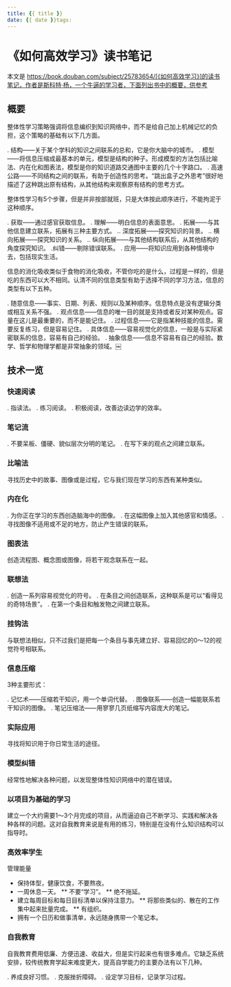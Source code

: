 ```yaml
---
title: {{ title }}
date: {{ date }}tags:
---
```

# 《如何高效学习》读书笔记


本文是 https://book.douban.com/subject/25783654/[《如何高效学习》]的读书笔记，作者是斯科特·杨，一个牛逼的学习者，下面列出书中的概要，供参考

## 概要

整体性学习策略强调将信息编织到知识网络中，而不是给自己加上机械记忆的负担，这个策略的基础有以下几方面。

. 结构——关于某个学科的知识之间联系的总和，它是你大脑中的城市。
. 模型——将信息压缩成最基本的单元，模型是结构的种子。形成模型的方法包括比喻法、内在化和图表法，模型是你的知识道路交通图中主要的几个十字路口。
. 高速公路——不同结构之间的联系，有助于创造性的思考。“跳出盒子之外思考”很好地描述了这种跳出原有结构，从其他结构来观察原有结构的思考方式。

整体性学习有5个步骤，但是并非按部就班，只是大体按此顺序进行，不能拘泥于这种顺序。

. 获取——通过感官获取信息。
. 理解——明白信息的表面意思。
. 拓展——与其他信息建立联系，拓展有三种主要方式。
.. 深度拓展——探究知识的背景。
.. 横向拓展——探究知识的关系。
.. 纵向拓展——与其他结构联系后，从其他结构的角度探究知识。
.纠错——剔除错误联系。
. 应用——将知识应用到各种情境中去，包括现实生活。

信息的消化吸收类似于食物的消化吸收，不管你吃的是什么，过程是一样的，但是吃的东西可以大不相同。认清不同的信息类型有助于选择不同的学习方法，信息的类型有以下五种。

. 随意信息——事实、日期、列表、规则以及某种顺序。信息特点是没有逻辑分类或相互关系不强。
. 观点信息——信息的唯一目的就是支持或者反对某种观点。容量在这儿是最重要的，而不是能记住。
. 过程信息——它是指某种技能的信息。需要反复练习，但是容易记住。
. 具体信息——容易视觉化的信息，一般是与实际紧密联系的信息，容易有自己的经验。
. 抽象信息——信息不容易有自己的经验。数学、哲学和物理学都是非常抽象的领域。￼

## 技术一览

### 快速阅读
. 指读法。
. 练习阅读。
. 积极阅读，改善边读边学的效率。

### 笔记流
. 不要呆板、僵硬、貌似层次分明的笔记。
. 在写下来的观点之间建立联系。

### 比喻法
寻找历史中的故事、图像或是过程，它与我们现在学习的东西有某种类似。

### 内在化
. 为你正在学习的东西创造脑海中的图像。
. 在这幅图像上加入其他感官和情感。
. 寻找图像不适用或不足的地方，防止产生错误的联系。

### 图表法
创造流程图、概念图或图像，将若干观念联系在一起。

### 联想法
. 创造一系列容易视觉化的符号。
. 在条目之间创造联系，这种联系是可以“看得见的奇特场景”。
. 在第一个条目和触发物之间建立联系。

### 挂钩法
与联想法相似，只不过我们是把每一个条目与事先建立好、容易回忆的0～12的视觉符号相联系。

### 信息压缩
3种主要形式：

. 记忆术——压缩若干知识，用一个单词代替。
. 图像联系——创造一幅能联系若干知识的图像。
. 笔记压缩法——用寥寥几页纸缩写内容庞大的笔记。

### 实际应用
寻找将知识用于你日常生活的途径。

### 模型纠错
经常性地解决各种问题，以发现整体性知识网络中的潜在错误。

### 以项目为基础的学习
建立一个大约需要1～3个月完成的项目，从而逼迫自己不断学习、实践和解决各种各样的问题。这对自我教育来说是有用的练习，特别是在没有什么知识结构可以指导时。

### 高效率学生

管理能量

* 保持体型，健康饮食，不要熬夜。
* 一周休息一天。
** 不要“学习”。
** 绝不拖延。
* 建立每周目标和每日目标清单以保持注意力。
** 将那些类似的、散在的工作集中起来批量完成。
** 有组织。
* 拥有一个日历和做事清单，永远随身携带一个笔记本。

### 自我教育

自我教育费用低廉、方便迅速、收益大，但是实行起来也有很多难点。它缺乏系统安排，较传统教育学起来难度更大，提高自学能力的主要办法有以下几种。

. 养成良好习惯。
. 克服挫折障碍。
. 设定学习目标，记录学习过程。
